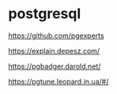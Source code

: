 # postgresql

https://github.com/pgexperts

https://explain.depesz.com/

https://pgbadger.darold.net/

https://pgtune.leopard.in.ua/#/

